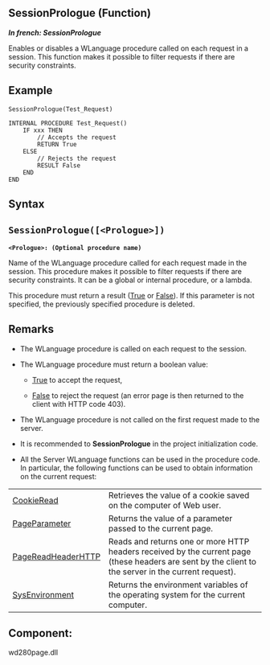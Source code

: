 
## SessionPrologue (Function)

***In french: SessionPrologue***



<a name="XUse"></a>
<a name="Use"></a>
<a name="description"></a>
Enables or disables a WLanguage procedure called on each request in a session. This function makes it possible to filter requests if there are security constraints. 
<a name="Example1"></a>
<a name="sample_code"></a>

## Example


```wl
SessionPrologue(Test_Request)

INTERNAL PROCEDURE Test_Request()
	IF xxx THEN
		// Accepts the request
		RETURN True
	ELSE
		// Rejects the request
		RESULT False
	END
END
```

<a name="XSYNTAX"></a>

## Syntax
<a name="SYNTAX1"></a>

`SessionPrologue([<Prologue>])`
---

**`<Prologue>: (Optional procedure name)`**

Name of the WLanguage procedure called for each request made in the session. This procedure makes it possible to filter requests if there are security constraints. It can be a global or internal procedure, or a lambda.
 
This procedure must return a result (<u><u><u><u>True</u></u></u></u> or <u><u><u><u>False</u></u></u></u>). 
If this parameter is not specified, the previously specified procedure is deleted. 



<a name="NOTE0"></a>
<a name="NOTE0_1"></a>

## Remarks


- The WLanguage procedure is called on each request to the session. 

- The WLanguage procedure must return a boolean value:

	- <u><u><u><u>True</u></u></u></u> to accept the request, 

	- <u><u><u><u>False</u></u></u></u> to reject the request (an error page is then returned to the client with HTTP code 403).




- The WLanguage procedure is not called on the first request made to the server.

- It is recommended to **SessionPrologue** in the project initialization code. 

- All the Server WLanguage functions can be used in the procedure code. In particular, the following functions can be used to obtain information on the current request: 
	


|   |   |
| --- | --- |
| [CookieRead](../WDLang2/3012009.md) | Retrieves the value of a cookie saved on the computer of Web user. |
| [PageParameter](../WDLang2/3058026.md) | Returns the value of a parameter passed to the current page. |
| [PageReadHeaderHTTP](../WDLang2/1000021635.md) | Reads and returns one or more HTTP headers received by the current page (these headers are sent by the client to the server in the current request). |
| [SysEnvironment](../WDLang1/3073014.md) | Returns the environment variables of the operating system for the current computer. |




<a name="XComponent"></a>

## Component:
wd280page.dll
